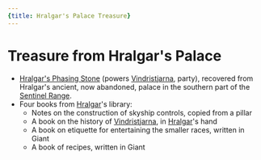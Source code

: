 ```yaml
---
{title: Hralgar's Palace Treasure}
---
```

# Treasure from Hralgar's Palace

- [Hralgar's Phasing Stone](<../treasure/hralgar-s-phasing-stone.md>) (powers [Vindristjarna](<../../../things/ships/vindristjarna.md>), party), recovered from Hralgar's ancient, now abandoned, palace in the southern part of the [Sentinel Range](<../../../gazetteer/sentinel-range/sentinel-range.md>). 
- Four books from [Hralgar](<../../../people/giants/hralgar.md>)'s library: 
	- Notes on the construction of skyship controls, copied from a pillar 
	- A book on the history of [Vindristjarna](<../../../things/ships/vindristjarna.md>), in [Hralgar](<../../../people/giants/hralgar.md>)'s hand
	- A book on etiquette for entertaining the smaller races, written in Giant
	- A book of recipes, written in Giant
